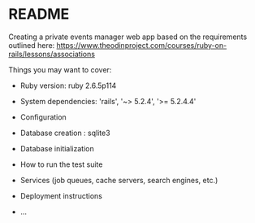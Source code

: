 # README

Creating a private events manager web app based on the requirements outlined here:
https://www.theodinproject.com/courses/ruby-on-rails/lessons/associations


Things you may want to cover:

* Ruby version: ruby 2.6.5p114

* System dependencies: 'rails', '~> 5.2.4', '>= 5.2.4.4'

* Configuration

* Database creation : sqlite3

* Database initialization

* How to run the test suite

* Services (job queues, cache servers, search engines, etc.)

* Deployment instructions

* ...
